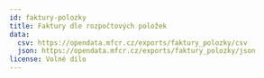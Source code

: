 ```yaml
---
id: faktury-polozky
title: Faktury dle rozpočtových položek
data:
  csv: https://opendata.mfcr.cz/exports/faktury_polozky/csv
  json: https://opendata.mfcr.cz/exports/faktury_polozky/json
license: Volné dílo
---
```

